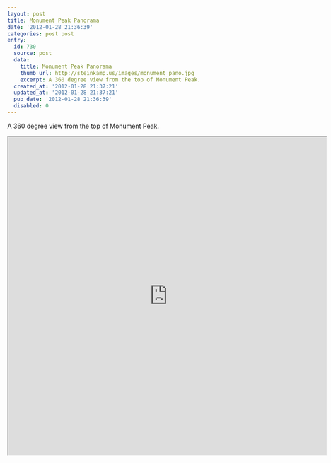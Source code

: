 ```yaml
---
layout: post
title: Monument Peak Panorama
date: '2012-01-28 21:36:39'
categories: post post
entry:
  id: 730
  source: post
  data:
    title: Monument Peak Panorama
    thumb_url: http://steinkamp.us/images/monument_pano.jpg
    excerpt: A 360 degree view from the top of Monument Peak.
  created_at: '2012-01-28 21:37:21'
  updated_at: '2012-01-28 21:37:21'
  pub_date: '2012-01-28 21:36:39'
  disabled: 0
---
```

A 360 degree view from the top of Monument Peak.

<iframe src="http://360.io/S9LSAh" width="720" height="720"></iframe>
